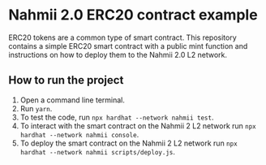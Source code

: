 # Nahmii 2.0 ERC20 contract example

ERC20 tokens are a common type of smart contract. 
This repository contains a simple ERC20 smart contract with a public mint function and instructions on how to deploy them to the Nahmii 2.0 L2 network.

## How to run the project

1. Open a command line terminal.
2. Run `yarn`.
3. To test the code, run `npx hardhat --network nahmii test`.
4. To interact with the smart contract on the Nahmii 2 L2 network run `npx hardhat --network nahmii console`.
5. To deploy the smart contract on the Nahmii 2 L2 network run `npx hardhat --network nahmii scripts/deploy.js`.